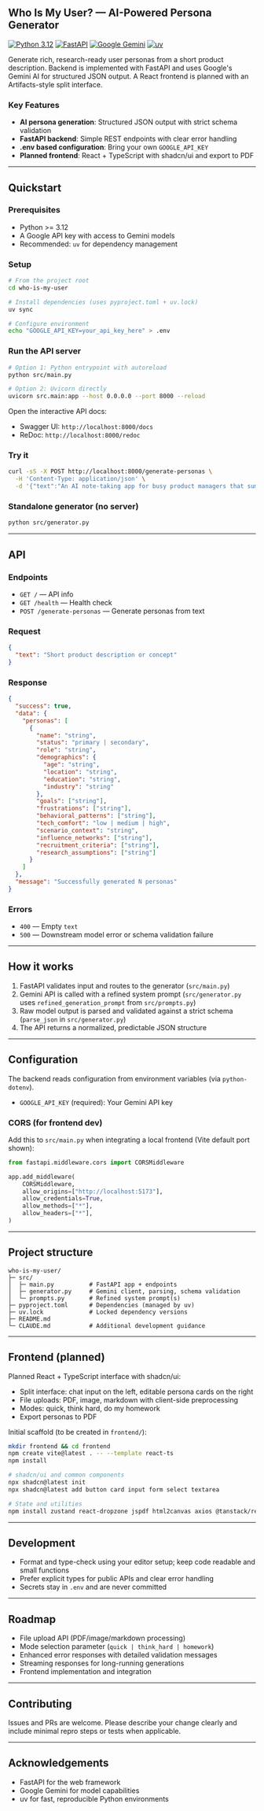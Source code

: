 ## Who Is My User? — AI-Powered Persona Generator

[![Python 3.12](https://img.shields.io/badge/python-3.12-blue)](https://www.python.org/downloads/release/python-3120/) [![FastAPI](https://img.shields.io/badge/FastAPI-0.104+-009688)](https://fastapi.tiangolo.com/) [![Google Gemini](https://img.shields.io/badge/Google-Gemini%20AI-4285F4)](https://ai.google.dev/) [![uv](https://img.shields.io/badge/deps-uv%20managed-5C4EE5)](https://docs.astral.sh/uv/)

Generate rich, research-ready user personas from a short product description. Backend is implemented with FastAPI and uses Google's Gemini AI for structured JSON output. A React frontend is planned with an Artifacts-style split interface.

### Key Features
- **AI persona generation**: Structured JSON output with strict schema validation
- **FastAPI backend**: Simple REST endpoints with clear error handling
- **.env based configuration**: Bring your own `GOOGLE_API_KEY`
- **Planned frontend**: React + TypeScript with shadcn/ui and export to PDF

---

## Quickstart

### Prerequisites
- Python >= 3.12
- A Google API key with access to Gemini models
- Recommended: `uv` for dependency management

### Setup
```bash
# From the project root
cd who-is-my-user

# Install dependencies (uses pyproject.toml + uv.lock)
uv sync

# Configure environment
echo "GOOGLE_API_KEY=your_api_key_here" > .env
```

### Run the API server
```bash
# Option 1: Python entrypoint with autoreload
python src/main.py

# Option 2: Uvicorn directly
uvicorn src.main:app --host 0.0.0.0 --port 8000 --reload
```

Open the interactive API docs:
- Swagger UI: `http://localhost:8000/docs`
- ReDoc: `http://localhost:8000/redoc`

### Try it
```bash
curl -sS -X POST http://localhost:8000/generate-personas \
  -H 'Content-Type: application/json' \
  -d '{"text":"An AI note-taking app for busy product managers that summarizes meetings and drafts action items."}' | jq
```

### Standalone generator (no server)
```bash
python src/generator.py
```

---

## API

### Endpoints
- `GET /` — API info
- `GET /health` — Health check
- `POST /generate-personas` — Generate personas from text

### Request
```json
{
  "text": "Short product description or concept"
}
```

### Response
```json
{
  "success": true,
  "data": {
    "personas": [
      {
        "name": "string",
        "status": "primary | secondary",
        "role": "string",
        "demographics": {
          "age": "string",
          "location": "string",
          "education": "string",
          "industry": "string"
        },
        "goals": ["string"],
        "frustrations": ["string"],
        "behavioral_patterns": ["string"],
        "tech_comfort": "low | medium | high",
        "scenario_context": "string",
        "influence_networks": ["string"],
        "recruitment_criteria": ["string"],
        "research_assumptions": ["string"]
      }
    ]
  },
  "message": "Successfully generated N personas"
}
```

### Errors
- `400` — Empty `text`
- `500` — Downstream model error or schema validation failure

---

## How it works
1. FastAPI validates input and routes to the generator (`src/main.py`)
2. Gemini API is called with a refined system prompt (`src/generator.py` uses `refined_generation_prompt` from `src/prompts.py`)
3. Raw model output is parsed and validated against a strict schema (`parse_json` in `src/generator.py`)
4. The API returns a normalized, predictable JSON structure

---

## Configuration

The backend reads configuration from environment variables (via `python-dotenv`).

- `GOOGLE_API_KEY` (required): Your Gemini API key

### CORS (for frontend dev)
Add this to `src/main.py` when integrating a local frontend (Vite default port shown):
```python
from fastapi.middleware.cors import CORSMiddleware

app.add_middleware(
    CORSMiddleware,
    allow_origins=["http://localhost:5173"],
    allow_credentials=True,
    allow_methods=["*"],
    allow_headers=["*"],
)
```

---

## Project structure
```
who-is-my-user/
├─ src/
│  ├─ main.py          # FastAPI app + endpoints
│  ├─ generator.py     # Gemini client, parsing, schema validation
│  └─ prompts.py       # Refined system prompt(s)
├─ pyproject.toml      # Dependencies (managed by uv)
├─ uv.lock             # Locked dependency versions
├─ README.md
└─ CLAUDE.md           # Additional development guidance
```

---

## Frontend (planned)

Planned React + TypeScript interface with shadcn/ui:
- Split interface: chat input on the left, editable persona cards on the right
- File uploads: PDF, image, markdown with client-side preprocessing
- Modes: quick, think hard, do my homework
- Export personas to PDF

Initial scaffold (to be created in `frontend/`):
```bash
mkdir frontend && cd frontend
npm create vite@latest . -- --template react-ts
npm install

# shadcn/ui and common components
npx shadcn@latest init
npx shadcn@latest add button card input form select textarea

# State and utilities
npm install zustand react-dropzone jspdf html2canvas axios @tanstack/react-query clsx tailwind-merge lucide-react
```

---

## Development
- Format and type-check using your editor setup; keep code readable and small functions
- Prefer explicit types for public APIs and clear error handling
- Secrets stay in `.env` and are never committed

---

## Roadmap
- File upload API (PDF/image/markdown processing)
- Mode selection parameter (`quick | think_hard | homework`)
- Enhanced error responses with detailed validation messages
- Streaming responses for long-running generations
- Frontend implementation and integration

---

## Contributing
Issues and PRs are welcome. Please describe your change clearly and include minimal repro steps or tests when applicable.

---

## Acknowledgements
- FastAPI for the web framework
- Google Gemini for model capabilities
- uv for fast, reproducible Python environments


